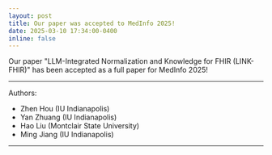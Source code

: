 ```yaml
---
layout: post
title: Our paper was accepted to MedInfo 2025!
date: 2025-03-10 17:34:00-0400
inline: false
---
```


Our paper "LLM-Integrated Normalization and Knowledge for FHIR (LINK-FHIR)" 
has been accepted as a full paper for MedInfo 2025!

---------------------

Authors:

- Zhen Hou (IU Indianapolis)
- Yan Zhuang (IU Indianapolis)
- Hao Liu (Montclair State University)
- Ming Jiang (IU Indianapolis)

----------------------------------
